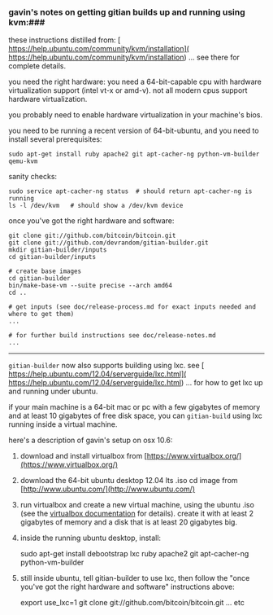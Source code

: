 ﻿### gavin's notes on getting gitian builds up and running using kvm:###

these instructions distilled from:
[  https://help.ubuntu.com/community/kvm/installation](  https://help.ubuntu.com/community/kvm/installation)
... see there for complete details.

you need the right hardware: you need a 64-bit-capable cpu with hardware virtualization support (intel vt-x or amd-v). not all modern cpus support hardware virtualization.

you probably need to enable hardware virtualization in your machine's bios.

you need to be running a recent version of 64-bit-ubuntu, and you need to install several prerequisites:

	sudo apt-get install ruby apache2 git apt-cacher-ng python-vm-builder qemu-kvm

sanity checks:

	sudo service apt-cacher-ng status  # should return apt-cacher-ng is running
	ls -l /dev/kvm   # should show a /dev/kvm device


once you've got the right hardware and software:

    git clone git://github.com/bitcoin/bitcoin.git
    git clone git://github.com/devrandom/gitian-builder.git
    mkdir gitian-builder/inputs
    cd gitian-builder/inputs

    # create base images
    cd gitian-builder
    bin/make-base-vm --suite precise --arch amd64
    cd ..

    # get inputs (see doc/release-process.md for exact inputs needed and where to get them)
    ...

    # for further build instructions see doc/release-notes.md
    ...

---------------------

`gitian-builder` now also supports building using lxc. see
[  https://help.ubuntu.com/12.04/serverguide/lxc.html](  https://help.ubuntu.com/12.04/serverguide/lxc.html)
... for how to get lxc up and running under ubuntu.

if your main machine is a 64-bit mac or pc with a few gigabytes of memory
and at least 10 gigabytes of free disk space, you can `gitian-build` using
lxc running inside a virtual machine.

here's a description of gavin's setup on osx 10.6:

1. download and install virtualbox from [https://www.virtualbox.org/](https://www.virtualbox.org/)

2. download the 64-bit ubuntu desktop 12.04 lts .iso cd image from
   [http://www.ubuntu.com/](http://www.ubuntu.com/)

3. run virtualbox and create a new virtual machine, using the ubuntu .iso (see the [virtualbox documentation](https://www.virtualbox.org/wiki/documentation) for details). create it with at least 2 gigabytes of memory and a disk that is at least 20 gigabytes big.

4. inside the running ubuntu desktop, install:

	sudo apt-get install debootstrap lxc ruby apache2 git apt-cacher-ng python-vm-builder

5. still inside ubuntu, tell gitian-builder to use lxc, then follow the "once you've got the right hardware and software" instructions above:

	export use_lxc=1
	git clone git://github.com/bitcoin/bitcoin.git
	... etc


